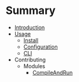 # Summary

* [Introduction](README.md)
* [Usage](Usage/README.md)
    * [Install](Usage/Install.md)
    * [Configuration](Usage/Configuration.md)
    * [CLI](Usage/CLI.md)
* Contributing
    * Modules
        * [CompileAndRun](Contributing/Modules/CompileAndRun.md)
